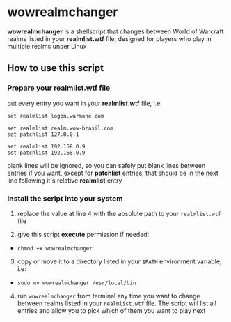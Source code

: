# wowrealmchanger

**wowrealmchanger** is a shellscript that changes between World of Warcraft realms listed in your **realmlist.wtf** file, designed for players who play in multiple realms under Linux

## How to use this script

### Prepare your realmlist.wtf file

put every entry you want in your **realmlist.wtf** file, i.e:

```
set realmlist logon.warmane.com

set realmlist realm.wow-brasil.com
set patchlist 127.0.0.1

set realmlist 192.168.0.9
set patchlist 192.168.0.9

```

blank lines will be ignored, so you can safely put blank lines between entries if you want, except for **patchlist** entries, that should be in the next line following it's relative **realmlist** entry


### Install the script into your system
1. replace the value at line 4 with the absolute path to your `realmlist.wtf` file

2. give this script **execute** permission if needed:
 
 - `chmod +x wowrealmchanger`

3. copy or move it to a directory listed in your `$PATH` environment variable, i.e:
 
 - `sudo mv wowrealmchanger /usr/local/bin`
 
4. run `wowrealmchanger` from terminal any time you want to change between realms listed in your `realmlist.wtf` file. The script will list all entries and allow you to pick which of them you want to play next
